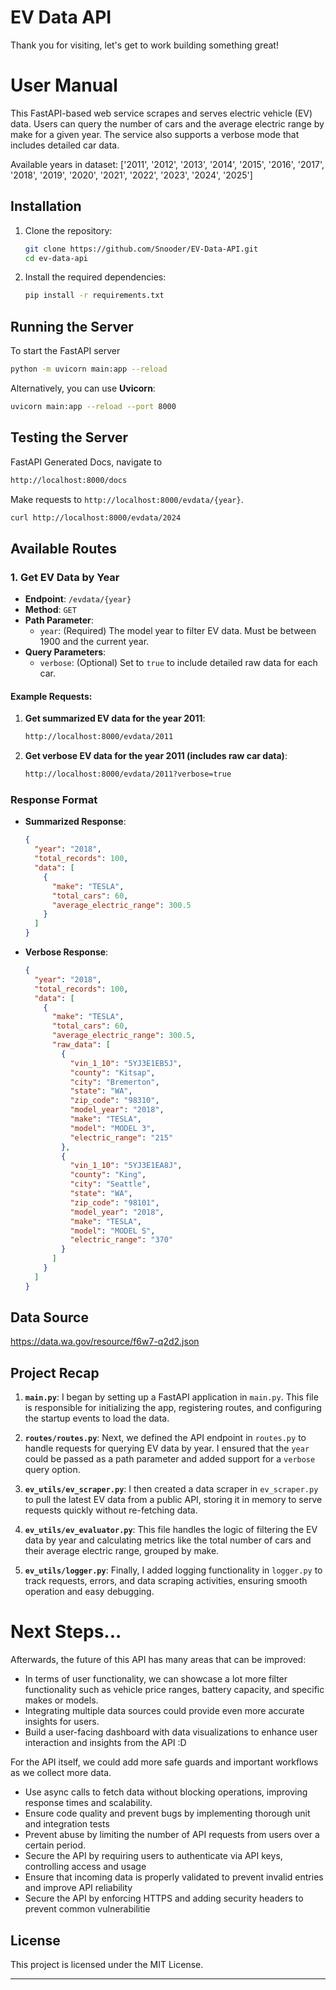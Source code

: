 # EV Data API
Thank you for visiting, let's get to work building something great!

# User Manual

This FastAPI-based web service scrapes and serves electric vehicle (EV) data. Users can query the number of cars and the average electric range by make for a given year. The service also supports a verbose mode that includes detailed car data.

Available years in dataset: ['2011', '2012', '2013', '2014', '2015', '2016', '2017', '2018', '2019', '2020', '2021', '2022', '2023', '2024', '2025']

## Installation

1. Clone the repository:

    ```bash
    git clone https://github.com/Snooder/EV-Data-API.git
    cd ev-data-api
    ```

2. Install the required dependencies:

    ```bash
    pip install -r requirements.txt
    ```

## Running the Server

To start the FastAPI server
```bash
python -m uvicorn main:app --reload
```

Alternatively, you can use **Uvicorn**:
```bash
uvicorn main:app --reload --port 8000
```

## Testing the Server

FastAPI Generated Docs, navigate to
```bash
http://localhost:8000/docs
```

Make requests to `http://localhost:8000/evdata/{year}`.
```bash
curl http://localhost:8000/evdata/2024
```

## Available Routes

### 1. Get EV Data by Year

- **Endpoint**: `/evdata/{year}`
- **Method**: `GET`
- **Path Parameter**:
  - `year`: (Required) The model year to filter EV data. Must be between 1900 and the current year.
- **Query Parameters**:
  - `verbose`: (Optional) Set to `true` to include detailed raw data for each car.

#### Example Requests:

1. **Get summarized EV data for the year 2011**:

    ```bash
    http://localhost:8000/evdata/2011
    ```

2. **Get verbose EV data for the year 2011 (includes raw car data)**:

    ```bash
    http://localhost:8000/evdata/2011?verbose=true
    ```

### Response Format

- **Summarized Response**:

    ```json
    {
      "year": "2018",
      "total_records": 100,
      "data": [
        {
          "make": "TESLA",
          "total_cars": 60,
          "average_electric_range": 300.5
        }
      ]
    }
    ```

- **Verbose Response**:

    ```json
    {
      "year": "2018",
      "total_records": 100,
      "data": [
        {
          "make": "TESLA",
          "total_cars": 60,
          "average_electric_range": 300.5,
          "raw_data": [
            {
              "vin_1_10": "5YJ3E1EB5J",
              "county": "Kitsap",
              "city": "Bremerton",
              "state": "WA",
              "zip_code": "98310",
              "model_year": "2018",
              "make": "TESLA",
              "model": "MODEL 3",
              "electric_range": "215"
            },
            {
              "vin_1_10": "5YJ3E1EA8J",
              "county": "King",
              "city": "Seattle",
              "state": "WA",
              "zip_code": "98101",
              "model_year": "2018",
              "make": "TESLA",
              "model": "MODEL S",
              "electric_range": "370"
            }
          ]
        }
      ]
    }
    ```

## Data Source
https://data.wa.gov/resource/f6w7-q2d2.json

## Project Recap

1. **`main.py`**: I began by setting up a FastAPI application in `main.py`. This file is responsible for initializing the app, registering routes, and configuring the startup events to load the data.
  
2. **`routes/routes.py`**: Next, we defined the API endpoint in `routes.py` to handle requests for querying EV data by year. I ensured that the `year` could be passed as a path parameter and added support for a `verbose` query option.
  
3. **`ev_utils/ev_scraper.py`**: I then created a data scraper in `ev_scraper.py` to pull the latest EV data from a public API, storing it in memory to serve requests quickly without re-fetching data.

4. **`ev_utils/ev_evaluator.py`**: This file handles the logic of filtering the EV data by year and calculating metrics like the total number of cars and their average electric range, grouped by make.

5. **`ev_utils/logger.py`**: Finally, I added logging functionality in `logger.py` to track requests, errors, and data scraping activities, ensuring smooth operation and easy debugging.

# Next Steps...
Afterwards, the future of this API has many areas that can be improved:
- In terms of user functionality, we can showcase a lot more filter functionality such as vehicle price ranges, battery capacity, and specific makes or models.
- Integrating multiple data sources could provide even more accurate insights for users.
- Build a user-facing dashboard with data visualizations to enhance user interaction and insights from the API :D

For the API itself, we could add more safe guards and important workflows as we collect more data.
- Use async calls to fetch data without blocking operations, improving response times and scalability.
- Ensure code quality and prevent bugs by implementing thorough unit and integration tests
- Prevent abuse by limiting the number of API requests from users over a certain period.
- Secure the API by requiring users to authenticate via API keys, controlling access and usage
- Ensure that incoming data is properly validated to prevent invalid entries and improve API reliability
- Secure the API by enforcing HTTPS and adding security headers to prevent common vulnerabilitie

## License

This project is licensed under the MIT License.

---

